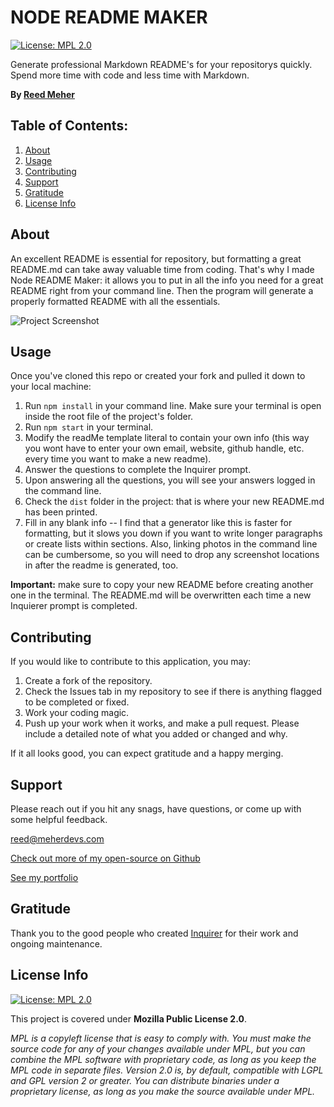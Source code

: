 # NODE README MAKER

[![License: MPL 2.0](https://img.shields.io/badge/License-MPL_2.0-brightgreen.svg)](https://opensource.org/licenses/MPL-2.0)

Generate professional Markdown README's for your repositorys quickly. Spend more time with code and less time with Markdown.

**By [Reed Meher](https://www.meherdevs.com)**

## Table of Contents:

1. [About](#about)
2. [Usage](#usage)
3. [Contributing](#contributing)
4. [Support](#support)
5. [Gratitude](#gratitude)
6. [License Info](#license-info)

## About

An excellent README is essential for repository, but formatting a great README.md can take away valuable time from coding.  That's why I made Node README Maker: it allows you to put in all the info you need for a great README right from your command line. Then the program will generate a properly formatted README with all the essentials.  

![Project Screenshot](https://user-images.githubusercontent.com/107374664/188484514-3bf53e82-82cf-406e-922b-66233909bb93.png)
 

## Usage

Once you've cloned this repo or created your fork and pulled it down to your local machine:
1. Run `npm install` in your command line. Make sure your terminal is open inside the root file of the project's folder.
2. Run `npm start` in your terminal.
3. Modify the readMe template literal to contain your own info (this way you wont have to enter your own email, website, github handle, etc. every time you want to make a new readme).
3. Answer the questions to complete the Inquirer prompt.
4. Upon answering all the questions, you will see your answers logged in the command line.
5. Check the `dist` folder in the project: that is where your new README.md has been printed.
6. Fill in any blank info -- I find that a generator like this is faster for formatting, but it slows you down if you want to write longer paragraphs or create lists within sections. Also, linking photos in the command line can be cumbersome, so you will need to drop any screenshot locations in after the readme is generated, too.

**Important:** make sure to copy your new README before creating another one in the terminal. The README.md will be overwritten each time a new Inquierer prompt is completed.

## Contributing

If you would like to contribute to this application, you may:
1. Create a fork of the repository.
2. Check the Issues tab in my repository to see if there is anything flagged to be completed or fixed.
3. Work your coding magic.
4. Push up your work when it works, and make a pull request. Please include a detailed note of what you added or changed and why.

If it all looks good, you can expect gratitude and a happy merging.

## Support

Please reach out if you hit any snags, have questions, or come up with some helpful feedback.  

<reed@meherdevs.com> 

[Check out more of my open-source on Github](https://github.com/Archonology)

[See my portfolio](https://www.meherdevs.com)

## Gratitude

Thank you to the good people who created [Inquirer](https://github.com/SBoudrias/Inquirer.js) for their work and ongoing maintenance.  
    
## License Info

[![License: MPL 2.0](https://img.shields.io/badge/License-MPL_2.0-brightgreen.svg)](https://opensource.org/licenses/MPL-2.0)

This project is covered under **Mozilla Public License 2.0**.

*MPL is a copyleft license that is easy to comply with. You must make the source code for any of your changes available under MPL, but you can combine the MPL software with proprietary code, as long as you keep the MPL code in separate files. Version 2.0 is, by default, compatible with LGPL and GPL version 2 or greater. You can distribute binaries under a proprietary license, as long as you make the source available under MPL.* 

